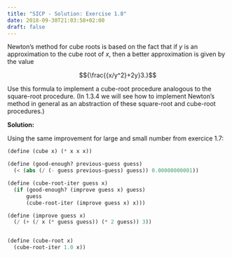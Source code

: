 ```yaml
---
title: "SICP - Solution: Exercise 1.8"
date: 2018-09-30T21:03:58+02:00
draft: false
---
```


Newton’s method for cube roots is based on the fact that if $y$ is an approximation to the cube root of $x$, then a better approximation is given by the value

$${\frac{{x/y^2}+2y}3.}$$

Use this formula to implement a cube-root procedure analogous to the square-root procedure. (In 1.3.4 we will see how to implement Newton’s method in general as an abstraction of these square-root and cube-root procedures.)

**Solution:**

Using the same improvement for large and small number from exercice 1.7:

```scheme
(define (cube x) (* x x x))

(define (good-enough? previous-guess guess)
  (< (abs (/ (- guess previous-guess) guess)) 0.00000000001))

(define (cube-root-iter guess x)
  (if (good-enough? (improve guess x) guess)
      guess
      (cube-root-iter (improve guess x) x)))

(define (improve guess x)
  (/ (+ (/ x (* guess guess)) (* 2 guess)) 3))


(define (cube-root x)
  (cube-root-iter 1.0 x))
```
